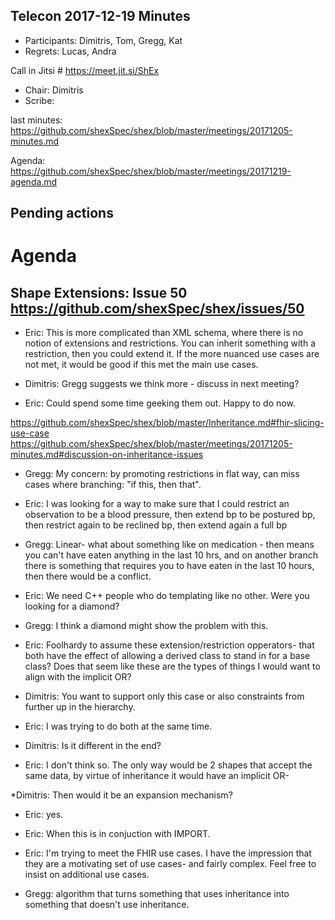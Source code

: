 ## Telecon 2017-12-19 Minutes

 * Participants: Dimitris, Tom, Gregg, Kat
 * Regrets:  Lucas, Andra

Call in Jitsi # https://meet.jit.si/ShEx
 * Chair: Dimitris
 * Scribe:

last minutes: https://github.com/shexSpec/shex/blob/master/meetings/20171205-minutes.md

Agenda: https://github.com/shexSpec/shex/blob/master/meetings/20171219-agenda.md

## Pending actions


# Agenda

## Shape Extensions: Issue 50 https://github.com/shexSpec/shex/issues/50

 * Eric: This is more complicated than XML schema, where there is no notion of extensions and restrictions.  You can inherit something with a restriction, then you could extend it.  If the more nuanced use cases are not met, it would be good if this met the main use cases.
 
 * Dimitris: Gregg suggests we think more - discuss in next meeting?
 
 * Eric: Could spend some time geeking them out.  Happy to do now.

https://github.com/shexSpec/shex/blob/master/Inheritance.md#fhir-slicing-use-case
https://github.com/shexSpec/shex/blob/master/meetings/20171205-minutes.md#discussion-on-inheritance-issues

* Gregg: My concern: by promoting restrictions in flat way, can miss cases where branching: "if this, then that".

* Eric: I was looking for a way to make sure that I could restrict an observation to be a blood pressure, then extend bp to be postured bp, then restrict again to be reclined bp, then extend again a full bp

* Gregg: Linear- what about something like on medication - then means you can't have eaten anything in the last 10 hrs, and on another branch there is something that requires you to have eaten in the last 10 hours, then there would be a conflict.

* Eric: We need C++ people who do templating like no other. Were you looking for a diamond?

* Gregg: I think a diamond might show the problem with this.

* Eric: Foolhardy to assume these extension/restriction opperators- that both have the effect of allowing a derived class to stand in for a base class? Does that seem like these are the types of things I would want to align with the implicit OR? 

* Dimitris: You want to support only this case or also constraints from further up in the hierarchy.

* Eric: I was trying to do both at the same time.

* Dimitris: Is it different in the end?

* Eric: I don't think so. The only way would be 2 shapes that accept the same data, by virtue of inheritance it would have an implicit OR- 

*Dimitris: Then would it be an expansion mechanism?

* Eric: yes. 

* Eric: When this is in conjuction with IMPORT. 

* Eric: I'm trying to meet the FHIR use cases. I have the impression that they are a motivating set of use cases- and fairly complex. Feel free to insist on additional use cases. 

* Gregg: algorithm that turns something that uses inheritance into something that doesn't use inheritance.
